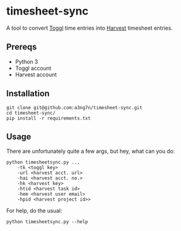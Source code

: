 # timesheet-sync
A tool to convert [Toggl](https://toggl.com/) time entries 
into [Harvest](https://www.getharvest.com/) timesheet entries.
## Prereqs
* Python 3
* Toggl account
* Harvest account

## Installation
    git clone git@github.com:a3ng7n/timesheet-sync.git
    cd timesheet-sync/
    pip install -r requirements.txt

## Usage
There are unfortunately quite a few args, but hey, what can you do:

    python timesheetsync.py ...
        -tk <toggl key>
        -url <harvest acct. url>
        -hai <harvest acct. no.>
        -hk <harvest key> 
        -htid <harvest task id>
        -hem <harvest user email>
        -hpid <harvest project id>>

For help, do the usual:

    python timesheetsync.py --help